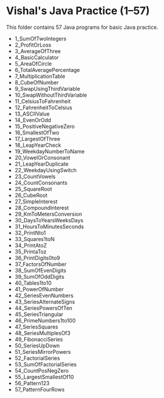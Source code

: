 # Vishal's Java Practice (1–57)

This folder contains 57 Java programs for basic Java practice.

- 1_SumOfTwoIntegers
- 2_ProfitOrLoss
- 3_AverageOfThree
- 4_BasicCalculator
- 5_AreaOfCircle
- 6_TotalAveragePercentage
- 7_MultiplicationTable
- 8_CubeOfNumber
- 9_SwapUsingThirdVariable
- 10_SwapWithoutThirdVariable
- 11_CelsiusToFahrenheit
- 12_FahrenheitToCelsius
- 13_ASCIIValue
- 14_EvenOrOdd
- 15_PositiveNegativeZero
- 16_SmallestOfTwo
- 17_LargestOfThree
- 18_LeapYearCheck
- 19_WeekdayNumberToName
- 20_VowelOrConsonant
- 21_LeapYearDuplicate
- 22_WeekdayUsingSwitch
- 23_CountVowels
- 24_CountConsonants
- 25_SquareRoot
- 26_CubeRoot
- 27_SimpleInterest
- 28_CompoundInterest
- 29_KmToMetersConversion
- 30_DaysToYearsWeeksDays
- 31_HoursToMinutesSeconds
- 32_PrintNto1
- 33_Squares1toN
- 34_PrintAtoZ
- 35_PrintaToz
- 36_PrintDigits0to9
- 37_FactorsOfNumber
- 38_SumOfEvenDigits
- 39_SumOfOddDigits
- 40_Tables1to10
- 41_PowerOfNumber
- 42_SeriesEvenNumbers
- 43_SeriesAlternateSigns
- 44_SeriesPowersOfTen
- 45_SeriesTriangular
- 46_PrimeNumbers1to100
- 47_SeriesSquares
- 48_SeriesMultiplesOf3
- 49_FibonacciSeries
- 50_SeriesUpDown
- 51_SeriesMirrorPowers
- 52_FactorialSeries
- 53_SumOfFactorialSeries
- 54_CountPosNegZero
- 55_LargestSmallestOf10
- 56_Pattern123
- 57_PatternFourRows
